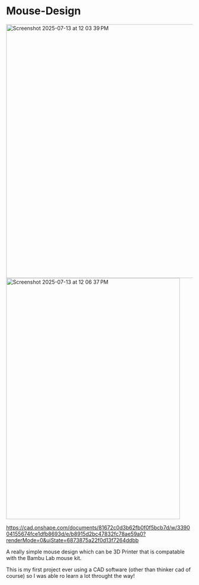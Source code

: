 # Mouse-Design
<img width="1165" height="683" alt="Screenshot 2025-07-13 at 12 03 39 PM" src="https://github.com/user-attachments/assets/75db002d-efed-4454-8cb6-ac7d83e9a837" />


<img width="469" height="649" alt="Screenshot 2025-07-13 at 12 06 37 PM" src="https://github.com/user-attachments/assets/cb4435c4-b119-4576-aca4-7118230e966a" />

https://cad.onshape.com/documents/81672c0d3b62fb0f0f5bcb7d/w/339004155674fce1dfb8693d/e/b8915d2bc47832fc78ae59a0?renderMode=0&uiState=6873875a22f0d13f7264ddbb

A really simple mouse design which can be 3D Printer that is compatable with the Bambu Lab mouse kit.

This is my first project ever using a CAD software (other than thinker cad of course) so I was able ro learn a lot throught the way!
